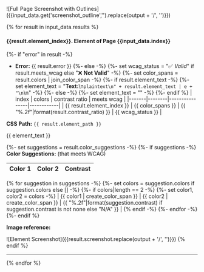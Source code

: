 ![Full Page Screenshot with Outlines]({{input_data.get('screenshot_outline','').replace(output + '/', '')}})

{% for result in input_data.results %}
<a name='el_{{input_data.index}} 0_{{result.element_index}}'></a>
#### {{result.element_index}}. Element of Page {{input_data.index}}
{%- if "error" in result -%}
- **Error:** {{ result.error }}
  {%- else -%}
  {%- set wcag_status = "✅ *Valid*" if result.meets_wcag else "❌ **Not Valid**" -%}
  {%- set color_spans = result.colors | join_color_span -%}
  {%- if result.element_text -%}
  {%- set element_text = "**Text:**\n```plaintext\n" + result.element_text | e + "\n```\n" -%}
  {%- else -%}
  {%- set element_text = "" -%}
  {%- endif %}
  | index | colors | contrast ratio | meets wcag |
  |-------|--------|----------------|------------|
  | {{ result.element_index }} | {{ color_spans }} | {{ "%.2f"|format(result.contrast_ratio) }} | {{ wcag_status }} |

**CSS Path:** `{{ result.element_path }}`

{{ element_text }}

{%- set suggestions = result.color_suggestions -%}
{%- if suggestions -%}
**Color Suggestions:** (that meets WCAG)

| Color 1 | Color 2 | Contrast |
|---------|---------|----------|
{% for suggestion in suggestions -%}
{%- set colors = suggestion.colors if suggestion.colors else [] -%}
{%- if colors|length == 2 -%}
{%- set color1, color2 = colors -%}
| {{ color1 | create_color_span }} | {{ color2 | create_color_span }} | {{ "%.2f"|format(suggestion.contrast) if suggestion.contrast is not none else "N/A" }} |
{% endif -%}
{%- endfor -%}
{%- endif %}

**Image reference:**

![Element Screenshot]({{result.screenshot.replace(output + '/', '')}})
{% endif %}

---
{% endfor %}

